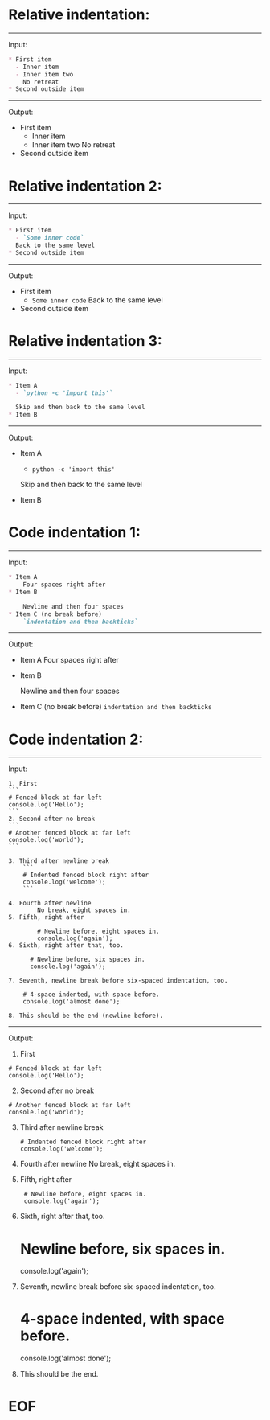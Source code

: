 # Relative indentation:

---
Input:

```markdown
* First item
  - Inner item
  - Inner item two
    No retreat
* Second outside item
```

---
Output:

* First item
  - Inner item
  - Inner item two
    No retreat
* Second outside item


# Relative indentation 2:

---
Input:

```markdown
* First item
  - `Some inner code`
  Back to the same level
* Second outside item
```

---
Output:

* First item
  - `Some inner code`
  Back to the same level
* Second outside item


# Relative indentation 3:

---
Input:

```markdown
* Item A
  - `python -c 'import this'`

  Skip and then back to the same level
* Item B
```

---
Output:

* Item A
  - `python -c 'import this'`

  Skip and then back to the same level
* Item B


# Code indentation 1:

---
Input:

```markdown
* Item A
    Four spaces right after
* Item B

    Newline and then four spaces
* Item C (no break before)
    `indentation and then backticks`
```

---
Output:

* Item A
    Four spaces right after
* Item B

    Newline and then four spaces
* Item C (no break before)
    `indentation and then backticks`


# Code indentation 2:

---
Input:

    1. First
    ```
    # Fenced block at far left
    console.log('Hello');
    ```
    2. Second after no break
    ```
    # Another fenced block at far left
    console.log('world');
    ```

    3. Third after newline break
        ```
        # Indented fenced block right after
        console.log('welcome');
        ```

    4. Fourth after newline
            No break, eight spaces in.
    5. Fifth, right after

            # Newline before, eight spaces in.
            console.log('again');
    6. Sixth, right after that, too.

          # Newline before, six spaces in.
          console.log('again');

    7. Seventh, newline break before six-spaced indentation, too.

        # 4-space indented, with space before.
        console.log('almost done');

    8. This should be the end (newline before).

---
Output:

1. First
```
# Fenced block at far left
console.log('Hello');
```
2. Second after no break
```
# Another fenced block at far left
console.log('world');
```

3. Third after newline break
    ```
    # Indented fenced block right after
    console.log('welcome');
    ```

4. Fourth after newline
        No break, eight spaces in.
5. Fifth, right after

        # Newline before, eight spaces in.
        console.log('again');
6. Sixth, right after that, too.

      # Newline before, six spaces in.
      console.log('again');

7. Seventh, newline break before six-spaced indentation, too.

    # 4-space indented, with space before.
    console.log('almost done');

8. This should be the end.


# EOF
